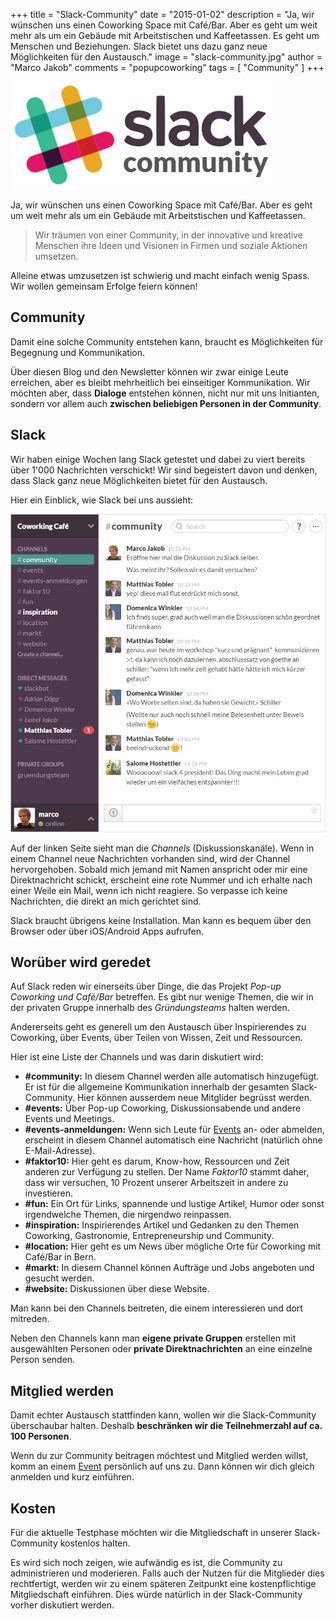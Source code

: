+++
title = "Slack-Community"
date = "2015-01-02"
description = "Ja, wir wünschen uns einen Coworking Space mit Café/Bar. Aber es geht um weit mehr als um ein Gebäude mit Arbeitstischen und Kaffeetassen. Es geht um Menschen und Beziehungen. Slack bietet uns dazu ganz neue Möglichkeiten für den Austausch."
image = "slack-community.jpg"
author = "Marco Jakob"
comments = "popupcoworking"
tags = [ "Community" ]
+++

![Slack Community](slack-community.jpg)

Ja, wir wünschen uns einen Coworking Space mit Café/Bar. Aber es geht um weit mehr als um ein Gebäude mit Arbeitstischen und Kaffeetassen.

> Wir träumen von einer Community, in der innovative und kreative Menschen ihre Ideen und Visionen in Firmen und soziale Aktionen umsetzen.

Alleine etwas umzusetzen ist schwierig und macht einfach wenig Spass. Wir wollen gemeinsam Erfolge feiern können! 


## Community

Damit eine solche Community entstehen kann, braucht es Möglichkeiten für Begegnung und Kommunikation.

Über diesen Blog und den Newsletter können wir zwar einige Leute erreichen, aber es bleibt mehrheitlich bei einseitiger Kommunikation. Wir möchten aber, dass **Dialoge** entstehen können, nicht nur mit uns Initianten, sondern vor allem auch **zwischen beliebigen Personen in der Community**.


## Slack

Wir haben einige Wochen lang Slack getestet und dabei zu viert bereits über 1'000 Nachrichten verschickt! Wir sind begeistert davon und denken, dass Slack ganz neue Möglichkeiten bietet für den Austausch.

Hier ein Einblick, wie Slack bei uns aussieht:

![slack 4 president](slack-4-president.png)

Auf der linken Seite sieht man die *Channels* (Diskussionskanäle). Wenn in einem Channel neue Nachrichten vorhanden sind, wird der Channel hervorgehoben. Sobald mich jemand mit Namen anspricht oder mir eine Direktnachricht schickt, erscheint eine rote Nummer und ich erhalte nach einer Weile ein Mail, wenn ich nicht reagiere. So verpasse ich keine Nachrichten, die direkt an mich gerichtet sind.

Slack braucht übrigens keine Installation. Man kann es bequem über den Browser oder über iOS/Android Apps aufrufen. 


## Worüber wird geredet

Auf Slack reden wir einerseits über Dinge, die das Projekt *Pop-up Coworking und Café/Bar* betreffen. Es gibt nur wenige Themen, die wir in der privaten Gruppe innerhalb des *Gründungsteams* halten werden.

Andererseits geht es generell um den Austausch über Inspirierendes zu Coworking, über Events, über Teilen von Wissen, Zeit und Ressourcen.

Hier ist eine Liste der Channels und was darin diskutiert wird:

* **#community:** In diesem Channel werden alle automatisch hinzugefügt. Er ist für die allgemeine Kommunikation innerhalb der gesamten Slack-Community. Hier können ausserdem neue Mitglider begrüsst werden.
* **#events:** Über Pop-up Coworking, Diskussionsabende und andere Events und Meetings.
* **#events-anmeldungen:** Wenn sich Leute für [Events](/events/) an- oder abmelden, erscheint in diesem Channel automatisch eine Nachricht (natürlich ohne E-Mail-Adresse).
* **#faktor10:** Hier geht es darum, Know-how, Ressourcen und Zeit anderen zur Verfügung zu stellen. Der Name *Faktor10* stammt daher, dass wir versuchen, 10 Prozent unserer Arbeitszeit in andere zu investieren.
* **#fun:** Ein Ort für Links, spannende und lustige Artikel, Humor oder sonst irgendwelche Themen, die nirgendwo reinpassen.
* **#inspiration:** Inspirierendes Artikel und Gedanken zu den Themen Coworking, Gastronomie, Entrepreneurship und Community.
* **#location:** Hier geht es um News über mögliche Orte für Coworking mit Café/Bar in Bern.
* **#markt:** In diesem Channel können Aufträge und Jobs angeboten und gesucht werden.
* **#website:** Diskussionen über diese Website.

Man kann bei den Channels beitreten, die einem interessieren und dort mitreden.

Neben den Channels kann man **eigene private Gruppen** erstellen mit ausgewählten Personen oder **private Direktnachrichten** an eine einzelne Person senden. 


## Mitglied werden

Damit echter Austausch stattfinden kann, wollen wir die Slack-Community überschaubar halten. Deshalb **beschränken wir die Teilnehmerzahl auf ca. 100 Personen**.

Wenn du zur Community beitragen möchtest und Mitglied werden willst, komm an einem [Event](/events/) persönlich auf uns zu. Dann können wir dich gleich anmelden und kurz einführen.


## Kosten

Für die aktuelle Testphase möchten wir die Mitgliedschaft in unserer Slack-Community kostenlos halten. 

Es wird sich noch zeigen, wie aufwändig es ist, die Community zu administrieren und moderieren. Falls auch der Nutzen für die Mitglieder dies rechtfertigt, werden wir zu einem späteren Zeitpunkt eine kostenpflichtige Mitgliedschaft einführen. Dies würde natürlich in der Slack-Community vorher diskutiert werden.

